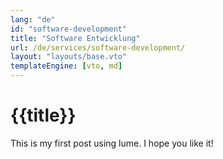 ```yaml
---
lang: "de"
id: "software-development"
title: "Software Entwicklung"
url: /de/services/software-development/
layout: "layouts/base.vto"
templateEngine: [vto, md]
---
```


<h1>{{title}}</h1>
<p>This is my first post using lume. I hope you like it!</p>

